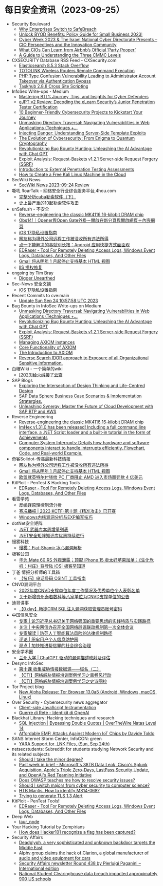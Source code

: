 # 每日安全资讯（2023-09-25）

- Security Boulevard
  - [Why Enterprises Switch to SafeBreach](https://securityboulevard.com/2023/09/why-enterprises-switch-to-safebreach/)
  - [Unlock BYOD Benefits: Policy Guide for Small Business 2023!](https://securityboulevard.com/2023/09/unlock-byod-benefits-policy-guide-for-small-business-2023/)
  - [Cyber Week 2023 & The Israel National Cyber Directorate Presents – CIO Perspectives and the Innovation Community](https://securityboulevard.com/2023/09/cyber-week-2023-the-israel-national-cyber-directorate-presents-cio-perspectives-and-the-innovation-community/)
  - [What CIOs Can Learn from Airbnb’s Official ‘Party Pooper’](https://securityboulevard.com/2023/09/what-cios-can-learn-from-airbnbs-official-party-pooper/)
  - [A Guide to Understanding the Three CMMC Levels](https://securityboulevard.com/2023/09/a-guide-to-understanding-the-three-cmmc-levels/)
- CXSECURITY Database RSS Feed - CXSecurity.com
  - [Elasticsearch 8.5.3 Stack Overflow](https://cxsecurity.com/issue/WLB-2023090077)
  - [TOTOLINK Wireless Routers Remote Command Execution](https://cxsecurity.com/issue/WLB-2023090076)
  - [PHP Type Confusion Vulnerability Leading to Administrator Account Takeover via Authentication Bypass](https://cxsecurity.com/issue/WLB-2023090075)
  - [Taskhub 2.8.8 Cross Site Scripting](https://cxsecurity.com/issue/WLB-2023090074)
- InfoSec Write-ups - Medium
  - [Mastering BTL1: Journey, Tips, and Insights for Cyber Defenders](https://infosecwriteups.com/blue-team-level-1-btl1-training-course-exam-review-and-tips-march-2023-7bb00597b5ad?source=rss----7b722bfd1b8d---4)
  - [eJPT v2 Review: Decoding the eLearn Security’s Junior Penetration Tester Certification](https://infosecwriteups.com/ejpt-v2-review-elearn-jpt-certification-423d7c940d9a?source=rss----7b722bfd1b8d---4)
  - [10 Beginner-Friendly Cybersecurity Projects to Kickstart Your Journey](https://infosecwriteups.com/10-beginner-friendly-cybersecurity-projects-to-kickstart-your-journey-2acc7250a744?source=rss----7b722bfd1b8d---4)
  - [Unmasking Directory Traversal: Navigating Vulnerabilities in Web Applications (Techniques +…](https://infosecwriteups.com/unmasking-directory-traversal-navigating-vulnerabilities-in-web-applications-techniques-e5a75c1f6753?source=rss----7b722bfd1b8d---4)
  - [Injecting Danger: Understanding Server-Side Template Exploits](https://infosecwriteups.com/injecting-danger-understanding-server-side-template-exploits-710f48811715?source=rss----7b722bfd1b8d---4)
  - [The Evolution of Cybersecurity: From Enigma to Quantum Cryptography](https://infosecwriteups.com/the-evolution-of-cybersecurity-from-enigma-to-quantum-cryptography-653134464af3?source=rss----7b722bfd1b8d---4)
  - [Revolutionizing Bug Bounty Hunting: Unleashing the AI Advantage with Chat GPT](https://infosecwriteups.com/revolutionizing-bug-bounty-hunting-unleashing-the-ai-advantage-with-chat-gpt-7949c45386b1?source=rss----7b722bfd1b8d---4)
  - [Exploit Analysis: Request-Baskets v1.2.1 Server-side Request Forgery (SSRF)](https://infosecwriteups.com/exploit-analysis-request-baskets-v1-2-1-server-side-request-forgery-ssrf-688fffd1f424?source=rss----7b722bfd1b8d---4)
  - [Introduction to External Penetration Testing Assessments](https://infosecwriteups.com/introduction-to-external-penetration-testing-assessments-d289b1721319?source=rss----7b722bfd1b8d---4)
  - [How to Create a Free Kali Linux Machine in the Cloud](https://infosecwriteups.com/how-to-create-a-free-kali-linux-machine-in-the-cloud-450707d32a79?source=rss----7b722bfd1b8d---4)
- SecWiki News
  - [SecWiki News 2023-09-24 Review](http://www.sec-wiki.com/?2023-09-24)
- 嘶吼 RoarTalk – 网络安全行业综合服务平台,4hou.com
  - [完整分析cuba勒索软件（下）](https://www.4hou.com/posts/GXE7)
  - [史上最严重的10起勒索软件攻击](https://www.4hou.com/posts/NKR6)
- unSafe.sh - 不安全
  - [Reverse-engineering the classic MK4116 16-kilobit DRAM chip](https://buaq.net/go-177820.html)
  - [Obs141｜Opener與Open Gate外掛－開啟在新分頁與開啟網頁＋內嵌網頁](https://buaq.net/go-177821.html)
  - [iOS 17隐私设置指南](https://buaq.net/go-177809.html)
  - [网友称为境外公司远程工作被没收所有违法所得](https://buaq.net/go-177818.html)
  - [点一下能解决的事就别长按：Android 应用快捷方式面面观](https://buaq.net/go-177810.html)
  - [EDRaser - Tool For Remotely Deleting Access Logs, Windows Event Logs, Databases, And Other Files](https://buaq.net/go-177808.html)
  - [Gmail 将从明年 1 月起停止支持基本 HTML 视图](https://buaq.net/go-177805.html)
  - [IIS 提权修复](https://buaq.net/go-177804.html)
- ongoing by Tim Bray
  - [Digger Unearthed](https://www.tbray.org/ongoing/When/202x/2023/09/24/Digger-Unearthed)
- Sec-News 安全文摘
  - [iOS 17隐私设置指南](https://govuln.com/news/url/MMJa)
- Recent Commits to cve:main
  - [Update Sun Sep 24 10:57:58 UTC 2023](https://github.com/trickest/cve/commit/b9601a054bc54b4124ab91125bcec9b1a0f01bf7)
- Bug Bounty in InfoSec Write-ups on Medium
  - [Unmasking Directory Traversal: Navigating Vulnerabilities in Web Applications (Techniques +…](https://infosecwriteups.com/unmasking-directory-traversal-navigating-vulnerabilities-in-web-applications-techniques-e5a75c1f6753?source=rss----7b722bfd1b8d--bug_bounty)
  - [Revolutionizing Bug Bounty Hunting: Unleashing the AI Advantage with Chat GPT](https://infosecwriteups.com/revolutionizing-bug-bounty-hunting-unleashing-the-ai-advantage-with-chat-gpt-7949c45386b1?source=rss----7b722bfd1b8d--bug_bounty)
  - [Exploit Analysis: Request-Baskets v1.2.1 Server-side Request Forgery (SSRF)](https://infosecwriteups.com/exploit-analysis-request-baskets-v1-2-1-server-side-request-forgery-ssrf-688fffd1f424?source=rss----7b722bfd1b8d--bug_bounty)
  - [Managing AXIOM instances](https://infosecwriteups.com/the-power-of-axiom-part-3-b68acdf085be?source=rss----7b722bfd1b8d--bug_bounty)
  - [Core Functionality of AXIOM](https://infosecwriteups.com/the-power-of-axiom-part-2-8d0272617b92?source=rss----7b722bfd1b8d--bug_bounty)
  - [The Introduction to AXIOM](https://infosecwriteups.com/the-power-of-axiom-part-1-185200680bd9?source=rss----7b722bfd1b8d--bug_bounty)
  - [Reverse Search IDOR approach to Exposure of all Organizational Sensitive Information.](https://infosecwriteups.com/reverse-search-idor-approach-to-exposure-of-all-organizational-sensitive-information-954220b96a59?source=rss----7b722bfd1b8d--bug_bounty)
- 白帽Wiki - 一个简单的wiki
  - [[2023]给火绒接了云查](https://key08.com/index.php/2023/09/24/1792.html)
- SAP Blogs
  - [Exploring the Intersection of Design Thinking and Life-Centred Design](https://blogs.sap.com/2023/09/24/exploring-the-intersection-of-design-thinking-and-life-centred-design/)
  - [SAP Data Sphere Business Case Scenarios & Implementation Stratergies.](https://blogs.sap.com/2023/09/24/sap-data-sphere-implementation-stratergy-business-case-scenarios/)
  - [Unleashing Synergy: Master the Future of Cloud Development with SAP BTP and AWS](https://blogs.sap.com/2023/09/24/unleashing-synergy-master-the-future-of-cloud-development-with-sap-btp-and-aws/)
- Reverse Engineering
  - [Reverse-engineering the classic MK4116 16-kilobit DRAM chip](https://www.reddit.com/r/ReverseEngineering/comments/16r0dy9/reverseengineering_the_classic_mk4116_16kilobit/)
  - [ImHex v1.31.0 has been released! Including a full command line interface, a .NET Script loader and a built-in tutorial in the form of Achievements](https://www.reddit.com/r/ReverseEngineering/comments/16r5wb4/imhex_v1310_has_been_released_including_a_full/)
  - [Computer System Interrupts: Details how hardware and software components interact to handle interrupts efficiently. Flowchart, Code, and Real-world Example.](https://www.reddit.com/r/ReverseEngineering/comments/16qn4du/computer_system_interrupts_details_how_hardware/)
- 奇客Solidot–传递最新科技情报
  - [网友称为境外公司远程工作被没收所有违法所得](https://www.solidot.org/story?sid=76177)
  - [Gmail 将从明年 1 月起停止支持基本 HTML 视图](https://www.solidot.org/story?sid=76176)
  - [欧盟就英特尔付钱给 PC 厂商阻止 AMD 进入市场而罚款 4 亿美元](https://www.solidot.org/story?sid=76175)
- KitPloit - PenTest & Hacking Tools
  - [EDRaser - Tool For Remotely Deleting Access Logs, Windows Event Logs, Databases, And Other Files](http://www.kitploit.com/2023/09/edraser-tool-for-remotely-deleting.html)
- 看雪学苑
  - [反编译原理控制流分析](https://mp.weixin.qq.com/s?__biz=MjM5NTc2MDYxMw==&mid=2458518567&idx=1&sn=92d799d8624be2e9bd51db952212ebd5&chksm=b18d34ad86fabdbb8baf88b8914fd2643d6ccb7439cd08bc6d7c9f181f63770a355d71005563&scene=58&subscene=0#rd)
  - [赛况播报 | 2023 KCTF-第十题《精准攻击》已开赛](https://mp.weixin.qq.com/s?__biz=MjM5NTc2MDYxMw==&mid=2458518567&idx=2&sn=119d24377ef5ab8c987fd178d51801ed&chksm=b18d34ad86fabdbbcd3147a8f2f4f9e0ec36db9c96b1ea9016d3c81636ded7ddfea25cc2178f&scene=58&subscene=0#rd)
  - [Windows内核漏洞分析与EXP编写技巧](https://mp.weixin.qq.com/s?__biz=MjM5NTc2MDYxMw==&mid=2458518567&idx=3&sn=5845aa88a06560b5666eae7ce4ae039b&chksm=b18d34ad86fabdbb626f57e5bcdf1970f5e157e5d5c7240f8e4793f1fd8bef5c5413deaafa7e&scene=58&subscene=0#rd)
- dotNet安全矩阵
  - [.NET 武器库本周增量列表](https://mp.weixin.qq.com/s?__biz=MzUyOTc3NTQ5MA==&mid=2247488747&idx=1&sn=e138066063ba6a65351891366297b6dd&chksm=fa5aba06cd2d3310a64a71c5a9fcaff476c5738254798ae593c02fdf441a389817eddf4de3cb&scene=58&subscene=0#rd)
  - [.NET安全矩阵知识库优惠持续进行](https://mp.weixin.qq.com/s?__biz=MzUyOTc3NTQ5MA==&mid=2247488747&idx=2&sn=3fc46c8775d671985092f12c2986ceb3&chksm=fa5aba06cd2d33104529ff9185708dc6e2ec9a4c24039c7c8705e7d77d8b365ab05261526de0&scene=58&subscene=0#rd)
- 慢雾科技
  - [慢雾：Fiat-Shamir 冰心漏洞解析](https://mp.weixin.qq.com/s?__biz=MzU4ODQ3NTM2OA==&mid=2247498484&idx=1&sn=1f954283553ecf23e6a569a3b6aabd05&chksm=fdde8473caa90d65bfa7c6b118d12a80230d1309463fafd5eb2f1d704959321e9af3b45e267d&scene=58&subscene=0#rd)
- 极客公园
  - [华为 Mate 60 RS 外观泄露；顶配 iPhone 15 卖太好苹果加单；《生化危机：村庄》将登陆 iOS| 极客早知道](https://mp.weixin.qq.com/s?__biz=MTMwNDMwODQ0MQ==&mid=2653011877&idx=1&sn=ce57571cb24659cb103628dc9a7311d0&chksm=7e54c21349234b0576a91651269c03cd65286905169e946c03478b655a8cba2aa1714dd17988&scene=58&subscene=0#rd)
- 丁爸 情报分析师的工具箱
  - [【技巧】电话号码 OSINT 工具指南](https://mp.weixin.qq.com/s?__biz=MzI2MTE0NTE3Mw==&mid=2651139109&idx=1&sn=cd3206ababf7a3f026cb5f3092195b0c&chksm=f1af5b1fc6d8d209527620fb8fa638ec37e89a1bbacd7371e45dbe10a7cba34b8fdf740f2386&scene=58&subscene=0#rd)
- CNVD漏洞平台
  - [2022年度CNVD支撑单位年度工作情况及优秀单位个人表彰名单](https://mp.weixin.qq.com/s?__biz=MzU3ODM2NTg2Mg==&mid=2247493879&idx=1&sn=8e410c3be2ab1bfab006ff7775f1eb25&chksm=fd74d83eca035128ac4cccbec0de5224326b116e4ee36c8be693f8cffe0aaeebe0c6d136e5d4&scene=58&subscene=0#rd)
  - [关于新增贵州泰若数科等八家单位为CNVD支撑单位的公告](https://mp.weixin.qq.com/s?__biz=MzU3ODM2NTg2Mg==&mid=2247493879&idx=2&sn=013410d4a75c8e621eeee7ce0c31eaca&chksm=fd74d83eca035128df2af53c8185b52b4d04aecf87b8e41ea93acfb0f5d02adbd32d1a472cd4&scene=58&subscene=0#rd)
- 迪哥讲事
  - [【0 day】畅捷CRM SQL注入漏洞获取管理员账号密码](https://mp.weixin.qq.com/s?__biz=MzIzMTIzNTM0MA==&mid=2247492031&idx=1&sn=a86406f133e36d1f2d34f3cbf05a0c81&chksm=e8a5ebdcdfd262caf2dd04029ebc49b6a2843385c59cd3a2ab9bd214a260e2e5fe2f6f337f0d&scene=58&subscene=0#rd)
- 中国信息安全
  - [专家 | 论习近平总书记关于网络强国的重要思想的实践特质与实践路径](https://mp.weixin.qq.com/s?__biz=MzA5MzE5MDAzOA==&mid=2664193721&idx=1&sn=fd00d216701a2ec16096ddf887fa9929&chksm=8b595c40bc2ed5562e7c0bc6d9299f3f4a31d8ef9a7fd616967333e00a42266c16d13a7f8f3a&scene=58&subscene=0#rd)
  - [关注 | 中央网信办召开全国网络辟谣联动机制第一次全体会议](https://mp.weixin.qq.com/s?__biz=MzA5MzE5MDAzOA==&mid=2664193721&idx=3&sn=95c7ef4b70d1b13d5d5c57ac35b1de6c&chksm=8b595c40bc2ed556cba6b9ecd08334b8579f6bd58b2565dbcfe865ad2db1e313dc54e841fc51&scene=58&subscene=0#rd)
  - [专家解读 | 防范人工智能算法风险的法律规制路径](https://mp.weixin.qq.com/s?__biz=MzA5MzE5MDAzOA==&mid=2664193721&idx=4&sn=966547160a8c8b092f57b671fe44fda5&chksm=8b595c40bc2ed5561003f3096bafbc421cdc497776389c86ae5728a2e2a190b16d7f86cc6b30&scene=58&subscene=0#rd)
  - [评论 | 织牢用户个人信息防护网](https://mp.weixin.qq.com/s?__biz=MzA5MzE5MDAzOA==&mid=2664193721&idx=5&sn=f69b6cef78301ad476d9a6a07ba04519&chksm=8b595c40bc2ed556735a3f926bfbf0319fba57613927a46633fa14c6c6691310c15b01a6bcd6&scene=58&subscene=0#rd)
  - [观点 | 加快推进帮信罪的社会综合治理](https://mp.weixin.qq.com/s?__biz=MzA5MzE5MDAzOA==&mid=2664193721&idx=6&sn=fdab4d54d22b47ad5874820029f08e46&chksm=8b595c40bc2ed5565740dca586e28095746510ce1c3e674b0312cb8b6767e3e434ee8d3ede75&scene=58&subscene=0#rd)
- 安全学术圈
  - [兰州大学 | ChatGPT 驱动的漏洞描述映射及评估](https://mp.weixin.qq.com/s?__biz=MzU5MTM5MTQ2MA==&mid=2247489642&idx=1&sn=ba7b22a0b26dc774c88fccf13e5c60cb&chksm=fe2ee7e1c9596ef7bf2a7fbe5bcf58b95298ba984ce102fa149a3bfb7a29b5e72618097d6f8b&scene=58&subscene=0#rd)
- Desync InfoSec
  - [第十课 收集威胁情报数据源——域名（二）](https://mp.weixin.qq.com/s?__biz=MzkzMDE3ODc1Mw==&mid=2247486880&idx=1&sn=01898fa32f23939c18bba7538e1d3176&chksm=c27f7e0ef508f7182218733196c4bb01a413c06bea31ab5217523202aa70683e1e20da488c84&scene=58&subscene=0#rd)
  - [【CTI】网络威胁情报培训案例学习之毒卷风行动](https://mp.weixin.qq.com/s?__biz=MzkzMDE3ODc1Mw==&mid=2247486880&idx=2&sn=94dd3f96f304484c9165ea6a183fe384&chksm=c27f7e0ef508f7181c77977344839d8671919849e4feef2405f3c10ca233809c67cc36a5f4f3&scene=58&subscene=0#rd)
  - [【CTI】网络威胁情报培训案例学习之史诗图拉](https://mp.weixin.qq.com/s?__biz=MzkzMDE3ODc1Mw==&mid=2247486880&idx=3&sn=917ab34ccccd30aafa64cdd820775c50&chksm=c27f7e0ef508f7186751009ecb79598afe0b19ff5dfa8a399016b8308a5243324159de693175&scene=58&subscene=0#rd)
- Tor Project blog
  - [New Alpha Release: Tor Browser 13.0a5 (Android, Windows, macOS, Linux)](https://blog.torproject.org/new-alpha-release-tor-browser-130a5/)
- Over Security - Cybersecurity news aggregator
  - [Client-side JavaScript Instrumentation](https://blog.doyensec.com//2023/09/25/clientside-javascript-instrumentation.html)
  - [Guerre di Rete - Identikit di OpenAI](https://guerredirete.substack.com/p/guerre-di-rete-identikit-di-openai)
- Blackhat Library: Hacking techniques and research
  - [SQL Injection | Bypassing Double Quotes | OverTheWire Natas Level 14](https://www.reddit.com/r/blackhat/comments/16qz0kv/sql_injection_bypassing_double_quotes_overthewire/)
  - [Affordable EMFI Attacks Against Modern IoT Chips by Davide Toldo](https://www.reddit.com/r/blackhat/comments/16qnx0x/affordable_emfi_attacks_against_modern_iot_chips/)
- SANS Internet Storm Center, InfoCON: green
  - [YARA Support for .LNK Files, (Sun, Sep 24th)](https://isc.sans.edu/diary/rss/30244)
- netsecstudents: Subreddit for students studying Network Security and its related subjects
  - [Should I take the minor degree?](https://www.reddit.com/r/netsecstudents/comments/16ra0cq/should_i_take_the_minor_degree/)
  - [Past week in brief - Microsoft's 38TB Data Leak, Cisco's Splunk Acquisition, Apple's Triple Zero-Days, LastPass Security Update, and OpenAI's Red Teaming Initiative](https://www.reddit.com/r/netsecstudents/comments/16qssz5/past_week_in_brief_microsofts_38tb_data_leak/)
  - [Does OWASP teaches me how to resolve security issues?](https://www.reddit.com/r/netsecstudents/comments/16r4bkk/does_owasp_teaches_me_how_to_resolve_security/)
  - [Should I switch majors from cyber security to computer science?](https://www.reddit.com/r/netsecstudents/comments/16qooml/should_i_switch_majors_from_cyber_security_to/)
  - [HTB Mantis. How to identify MS14-068?](https://www.reddit.com/r/netsecstudents/comments/16qv4nj/htb_mantis_how_to_identify_ms14068/)
  - [Trying to generate TLS 1.3 Alert](https://www.reddit.com/r/netsecstudents/comments/16qqmtm/trying_to_generate_tls_13_alert/)
- KitPloit - PenTest Tools!
  - [EDRaser - Tool For Remotely Deleting Access Logs, Windows Event Logs, Databases, And Other Files](http://www.kitploit.com/2023/09/edraser-tool-for-remotely-deleting.html)
- Deep Web
  - [taur_node](https://www.reddit.com/r/deepweb/comments/16r14wx/taur_node/)
- Your Hacking Tutorial by Zempirians
  - [How does Hacker101 recognize a flag has been captured?](https://www.reddit.com/r/HowToHack/comments/16ra4cm/how_does_hacker101_recognize_a_flag_has_been/)
- Security Affairs
  - [Deadglyph, a very sophisticated and unknown backdoor targets the Middle East](https://securityaffairs.com/151298/malware/deadglyph-backdoor-middle-east.html)
  - [Alphv group claims the hack of Clarion, a global manufacturer of audio and video equipment for cars](https://securityaffairs.com/151299/data-breach/alphv-ransomware-hacked-clarion.html)
  - [Security Affairs newsletter Round 438 by Pierluigi Paganini – International edition](https://securityaffairs.com/151293/breaking-news/security-affairs-newsletter-round-438-by-pierluigi-paganini-international-edition.html)
  - [National Student Clearinghouse data breach impacted approximately 900 US schools](https://securityaffairs.com/151281/data-breach/national-student-clearinghouse-data-breach.html)
